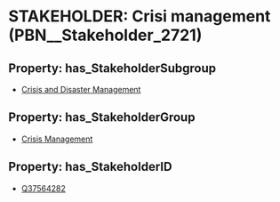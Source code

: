 # STAKEHOLDER: __Crisi management__ (PBN__Stakeholder_2721)

## Property: has_StakeholderSubgroup

* [Crisis and Disaster Management](PBN__StakeholderSubgroup_168)

## Property: has_StakeholderGroup

* [Crisis Management](PBN__StakeholderGroup_14)

## Property: has_StakeholderID

* [Q37564282](Q37564282)

